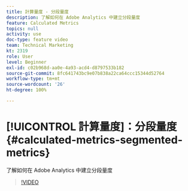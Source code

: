 ```yaml
---
title: 計算量度 - 分段量度
description: 了解如何在 Adobe Analytics 中建立分段量度
feature: Calculated Metrics
topics: null
activity: use
doc-type: feature video
team: Technical Marketing
kt: 2319
role: User
level: Beginner
exl-id: c02b968d-aa0e-4a93-acd4-d8797533b182
source-git-commit: 8fc641743bc9e07b838a22ca64ccc15344d52764
workflow-type: tm+mt
source-wordcount: '26'
ht-degree: 100%

---
```


# [!UICONTROL 計算量度]：分段量度 {#calculated-metrics-segmented-metrics}

了解如何在 Adobe Analytics 中建立分段量度

>[!VIDEO](https://video.tv.adobe.com/v/25409/?quality=12&learn=on)
